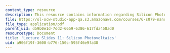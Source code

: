 ```yaml
---
content_type: resource
description: This resource contains information regarding Silicon Photovoltaics.
file: https://ol-ocw-studio-app-qa.s3.amazonaws.com/courses/6-s079-nanomaker-spring-2013/a906f19f3600b776150c595f46e9fa38_MIT6_S079S13_slides11.pdf
file_type: application/pdf
parent_uid: d59b0e1d-7dd2-6659-6386-617fda458ad0
resourcetype: Document
title: 'Lecture Slides 11: Silicon Photovoltaics'
uid: a906f19f-3600-b776-150c-595f46e9fa38
---
```


